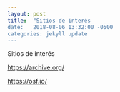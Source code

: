 ```yaml
---
layout: post
title:  "Sitios de interés
date:   2018-08-06 13:32:00 -0500
categories: jekyll update
---
```


Sitios de interés

https://archive.org/

https://osf.io/

